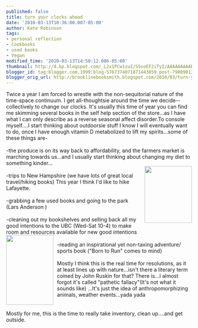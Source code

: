 ```yaml
---
published: false
title: turn your clocks ahead
date: '2010-03-13T10:36:00.007-05:00'
author: Kate Robinson
tags:
- personal reflection
- Cookbooks
- used books
- Vegan
modified_time: '2010-03-13T14:50:12.086-05:00'
thumbnail: http://4.bp.blogspot.com/_L2x1PCw1zuI/S5voEF2iTyI/AAAAAAAAABw/oh8YsHlKeYs/s72-c/kind.jpg
blogger_id: tag:blogger.com,1999:blog-5767374071871443859.post-7980901350794969723
blogger_orig_url: http://brooklinebooksmith.blogspot.com/2010/03/turn-your-clocks-ahead.html
---
```


Twice a year I am forced to wrestle with the <span id="SPELLING_ERROR_0" class="blsp-spelling-error">non-sequitorial</span> nature of the time-space continuum. I get all-<span id="SPELLING_ERROR_1" class="blsp-spelling-error">thoughtsie</span> around the time we decide-- collectively to change our clocks. It's usually this time of year you can find me skimming several books in the self help section of the store...as I have what I can only describe as a reverse seasonal affect disorder.To console myself....I start thinking about <span id="SPELLING_ERROR_2" class="blsp-spelling-error">outdoorsie</span> stuff I know I will eventually want to do, once I have enough vitamin D metabolized to lift my spirits...some of these things are-<br /><br />-the produce is on its way back to affordability, and the farmers market is marching towards us...and I usually start thinking about changing my diet to something kinder...<br /><a href="http://4.bp.blogspot.com/_L2x1PCw1zuI/S5voEF2iTyI/AAAAAAAAABw/oh8YsHlKeYs/s1600-h/kind.jpg"><img style="MARGIN: 0px 0px 10px 10px; WIDTH: 128px; FLOAT: right; HEIGHT: 154px; CURSOR: hand" id="BLOGGER_PHOTO_ID_5448203331222785826" border="0" alt="" src="http://4.bp.blogspot.com/_L2x1PCw1zuI/S5voEF2iTyI/AAAAAAAAABw/oh8YsHlKeYs/s320/kind.jpg" /></a><br />-trips to New Hampshire (we have lots of great local travel/hiking books) This year I think I'd like to hike Lafayette.<br /><br />-grabbing a few used books and going to the park (Lars Anderson )<br /><br />-<span id="SPELLING_ERROR_3" class="blsp-spelling-corrected">cleaning</span> out my bookshelves and selling back all my good intentions to the <span id="SPELLING_ERROR_4" class="blsp-spelling-error">UBC</span> (Wed-Sat 10-4) to make room and <span id="SPELLING_ERROR_5" class="blsp-spelling-corrected">resources</span> available for new good intentions<br /><a href="http://1.bp.blogspot.com/_L2x1PCw1zuI/S5vmqsbpHeI/AAAAAAAAABo/chMkLTXozsQ/s1600-h/b2r.jpg"><img style="MARGIN: 0px 10px 10px 0px; WIDTH: 128px; FLOAT: left; HEIGHT: 189px; CURSOR: hand" id="BLOGGER_PHOTO_ID_5448201795390741986" border="0" alt="" src="http://1.bp.blogspot.com/_L2x1PCw1zuI/S5vmqsbpHeI/AAAAAAAAABo/chMkLTXozsQ/s320/b2r.jpg" /></a><br />-reading an inspirational yet non-taxing adventure/ sports book ("Born to Run" comes to mind)<br /><br />Mostly I think this is the real time for resolutions, as it at least lines up with nature...isn't there a literary term coined by John Ruskin for that? There is...I almost forgot it's called "pathetic fallacy"(It's not what it sounds like) ...It's just the idea of <span id="SPELLING_ERROR_6" class="blsp-spelling-corrected">anthropomorphizing</span> animals, weather events...<span id="SPELLING_ERROR_7" class="blsp-spelling-error">yada</span> <span id="SPELLING_ERROR_8" class="blsp-spelling-error">yada</span><br /><br /><br />Mostly for me, this is the time to really take inventory, clean up....and get outside.<br /><br /><br /><a href="http://4.bp.blogspot.com/_L2x1PCw1zuI/S5voSl4UK6I/AAAAAAAAAB4/BEhKmrgJJYg/s1600-h/floss.bmp"></a>